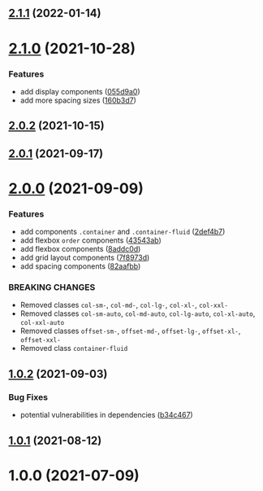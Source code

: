 ## [2.1.1](https://github.com/valmisson/gridi/compare/v2.1.0...v2.1.1) (2022-01-14)



# [2.1.0](https://github.com/valmisson/gridi/compare/v2.0.2...v2.1.0) (2021-10-28)


### Features

* add display components ([055d9a0](https://github.com/valmisson/gridi/commit/055d9a08f5a7c5c355801adbb6bb54c2fd6ceb32))
* add more spacing sizes ([160b3d7](https://github.com/valmisson/gridi/commit/160b3d719cec4bf9d598784ad8cbda483c94db2f))



## [2.0.2](https://github.com/valmisson/gridi/compare/v2.0.1...v2.0.2) (2021-10-15)



## [2.0.1](https://github.com/valmisson/gridi/compare/v2.0.0...v2.0.1) (2021-09-17)


# [2.0.0](https://github.com/valmisson/gridi/compare/v1.0.0...v2.0.0) (2021-09-09)


### Features

* add components `.container` and `.container-fluid` ([2def4b7](https://github.com/valmisson/gridi/commit/2def4b7eca81e9965f835160e9d02b7a455a9aaf))
* add flexbox `order` components ([43543ab](https://github.com/valmisson/gridi/commit/43543abb0c51534eef1209587f7ab053af16317c))
* add flexbox components ([8addc0d](https://github.com/valmisson/gridi/commit/8addc0d8ef5f54000b037eb390863e536b358eb4))
* add grid layout components ([7f8973d](https://github.com/valmisson/gridi/commit/7f8973d89304656c236b42248b2324c9cd3ba735))
* add spacing components ([82aafbb](https://github.com/valmisson/gridi/commit/82aafbbfca4dbdbfcf0b7069a6c05d2ceb37138c))

### BREAKING CHANGES

* Removed classes `col-sm-`, `col-md-`, `col-lg-`, `col-xl-`, `col-xxl-`
* Removed classes `col-sm-auto`, `col-md-auto`, `col-lg-auto`, `col-xl-auto`, `col-xxl-auto`
* Removed classes `offset-sm-`, `offset-md-`, `offset-lg-`, `offset-xl-`, `offset-xxl-`
* Removed class `container-fluid`


## [1.0.2](https://github.com/valmisson/gridi/compare/v1.0.1...v1.0.2) (2021-09-03)


### Bug Fixes

* potential vulnerabilities in dependencies ([b34c467](https://github.com/valmisson/gridi/commit/b34c46797628630d5d7df78905beb936e0b2d7de))



## [1.0.1](https://github.com/valmisson/gridi/compare/v1.0.0...v1.0.1) (2021-08-12)



# 1.0.0 (2021-07-09)



